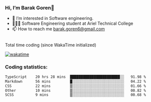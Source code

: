 ###  Hi, I’m Barak Goren👋
- 👀 I’m interested in Software engineering.
- 👨🏼‍🎓 Software Engineering student at Ariel Technical College
- 📫 How to reach me barak.goren6@gmail.com
##
Total time coding (since WakaTime initialized)

[![wakatime](https://wakatime.com/badge/user/5cc5ec80-a806-4ca2-a704-db29274e48cd.svg)](https://wakatime.com/@5cc5ec80-a806-4ca2-a704-db29274e48cd)

   
### Coding statistics:

<!--START_SECTION:waka-->

```txt
TypeScript    20 hrs 28 mins  ███████████████████████░░   91.98 %
Markdown      56 mins         █░░░░░░░░░░░░░░░░░░░░░░░░   04.22 %
CSS           22 mins         ▒░░░░░░░░░░░░░░░░░░░░░░░░   01.66 %
Other         10 mins         ▒░░░░░░░░░░░░░░░░░░░░░░░░   00.82 %
SCSS          9 mins          ▒░░░░░░░░░░░░░░░░░░░░░░░░   00.68 %
```

<!--END_SECTION:waka-->

<!---
barakgoren/barakgoren is a ✨ special ✨ repository because its `README.md` (this file) appears on your GitHub profile.
You can click the Preview link to take a look at your changes.
--->
